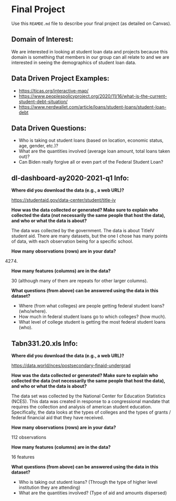 # Final Project
Use this `REAMDE.md` file to describe your final project (as detailed on Canvas).

## Domain of Interest:

We are interested in looking at student loan data and projects because this domain is something that members in our group can all relate to and we are interested in seeing the demographics of student loan data. 

## Data Driven Project Examples:
- https://ticas.org/interactive-map/
- https://www.peoplespolicyproject.org/2020/11/16/what-is-the-current-student-debt-situation/
- https://www.nerdwallet.com/article/loans/student-loans/student-loan-debt

## Data Driven Questions:
- Who is taking out student loans (based on location, economic status, age, gender, etc.)?
- What are the quantities involved (average loan amount, total loans taken out)?
- Can Biden really forgive all or even part of the Federal Student Loan?

## dl-dashboard-ay2020-2021-q1 Info:

**Where did you download the data (e.g., a web URL)?**

https://studentaid.gov/data-center/student/title-iv

**How was the data collected or generated? Make sure to explain who collected the data (not necessarily the same people that host the data), and who or what the data is about?**

The data was collected by the government. The data is about TitleIV student aid. There are many datasets, but the one I chose has many points of data, with each observation being for a specific school.

**How many observations (rows) are in your data?**

4274.

**How many features (columns) are in the data?**

30 (although many of them are repeats for other larger columns).

**What questions (from above) can be answered using the data in this dataset?**
- Where (from what colleges) are people getting federal student loans? (who/where).
- How much in federal student loans go to which colleges? (how much).
- What level of college student is getting the most federal student loans (who).

## Tabn331.20.xls Info:

**Where did you download the data (e.g., a web URL)?**

https://data.world/nces/postsecondary-finaid-undergrad 

**How was the data collected or generated? Make sure to explain who collected the data (not necessarily the same people that host the data), and who or what the data is about?**

The data set was collected by the National Center for Education Statistics (NCES). This data was created in response to a congressional mandate that requires the collection and analysis of american student  education. Specifically, the data looks at the types of colleges and the types of grants / federal financial aid that they have received. 

**How many observations (rows) are in your data?**

112 observations

**How many features (columns) are in the data?**

16 features

**What questions (from above) can be answered using the data in this dataset?**
- Who is taking out student loans? (Through the type of higher level institution they are attending) 
- What are the quantities involved? (Type of aid and amounts dispersed) 


